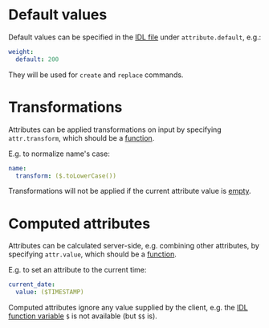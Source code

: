 # Default values

Default values can be specified in the [IDL file](idl.md)
under `attribute.default`, e.g.:

```yml
weight:
  default: 200
```

They will be used for `create` and `replace` commands.

# Transformations

Attributes can be applied transformations on input by specifying
`attr.transform`, which should be a [function](functions.md).

E.g. to normalize name's case:

```yml
name:
  transform: ($.toLowerCase())
```

Transformations will not be applied if the current attribute value is
[empty](models.md#empty-values).

# Computed attributes

Attributes can be calculated server-side, e.g. combining other attributes,
by specifying `attr.value`, which should be a [function](functions.md).

E.g. to set an attribute to the current time:

```yml
current_date:
  value: ($TIMESTAMP)
```

Computed attributes ignore any value supplied by the client, e.g. the
[IDL function variable](functions.md#idl-function-variables) `$` is not
available (but `$$` is).
